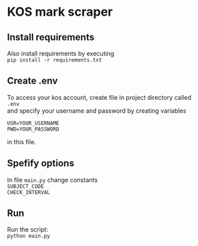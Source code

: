 # KOS mark scraper

## Install requirements
Also install requirements by executing\
`pip install -r requirements.txt`

## Create .env
To access your kos account, create file in project directory called\
`.env`\
and specify your username and password by creating variables
```
USR=YOUR_USERNAME
PWD=YOUR_PASSWORD
```
in this file.

## Spefify options
In file `main.py` change constants\
`SUBJECT_CODE`\
`CHECK_INTERVAL`


## Run
Run the script:\
`python main.py`
